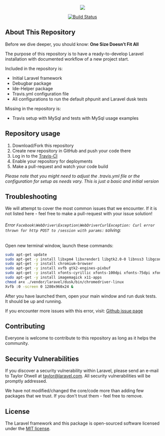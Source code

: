 <p align="center"><img src="https://laravel.com/assets/img/components/logo-laravel.svg"></p>

<p align="center">
<a href="https://travis-ci.org/ModestasV/laravel-ci-demo"><img src="https://travis-ci.org/ModestasV/laravel-ci-demo.svg?branch=master" alt="Build Status"></a>
</p>

## About This Repository

Before we dive deeper, you should know:  **One Size Doesn’t Fit All**

The purpose of this repository is to have a ready-to-develop Laravel installation with documented workflow of a new project start.

Included in the repository is:

- Initial Laravel framework
- Debugbar package
- Ide-Helper package
- Travis.yml configuration file
- All configurations to run the default phpunit and Laravel dusk tests

Missing in the repository is:

- Travis setup with MySql and tests with MySql usage examples

## Repository usage

1. Download/Fork this repository
2. Create new repository in GitHub and push your code there
3. Log in to the [Travis-CI](https://travis-ci.com/)
4. Enable your repository for deployments
5. Make a pull-request and watch your code build

_Please note that you might need to adjust the .travis.yml file or the configuration for setup as needs vary. This is just a basic and initial version_

## Troubleshooting

We will attempt to cover the most common issues that we encounter. If it is not listed here - feel free to make a pull-request with your issue solution!

###### Error `Facebook\WebDriver\Exception\WebDriverCurlException: Curl error thrown for http POST to /session with params:` solving:

Open new terminal window, launch these commands:

```bash
sudo apt-get update
sudo apt-get -y install libxpm4 libxrender1 libgtk2.0-0 libnss3 libgconf-2-4
sudo apt-get -y install chromium-browser
sudo apt-get -y install xvfb gtk2-engines-pixbuf
sudo apt-get -y install xfonts-cyrillic xfonts-100dpi xfonts-75dpi xfonts-base xfonts-scalable
sudo apt-get -y install imagemagick x11-apps
chmod a+x ./vendor/laravel/dusk/bin/chromedriver-linux
Xvfb :0 -screen 0 1280x960x24 &
```

After you have launched them, open your main window and run dusk tests. It should be up and running.

If you encounter more issues with this error, visit: [Github issue page](https://github.com/laravel/dusk/issues/50)

## Contributing

Everyone is welcome to contribute to this repository as long as it helps the community.

## Security Vulnerabilities

If you discover a security vulnerability within Laravel, please send an e-mail to Taylor Otwell at taylor@laravel.com. All security vulnerabilities will be promptly addressed.

We have not modified/changed the core/code more than adding few packages that we trust. If you don't trust them - feel free to remove.

## License

The Laravel framework and this package is open-sourced software licensed under the [MIT license](http://opensource.org/licenses/MIT).
